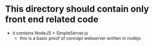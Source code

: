 # This directory should contain only front end related code
- it contains NodeJS > SimpleServer.js
  - this is a basic proof of concept webserver written in nodejs
